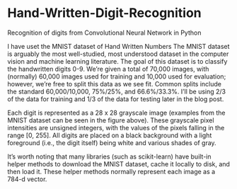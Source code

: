 # Hand-Written-Digit-Recognition

Recognition of digits from Convolutional Neural Network in Python

I have uset the MNIST dataset of Hand Written Numbers The MNIST dataset is arguably the most well-studied, most understood dataset in the computer vision and machine learning literature.
The goal of this dataset is to classify the handwritten digits 0-9. We’re given a total of 70,000 images, with (normally) 60,000 images used for training and 10,000 used for evaluation; however, we’re free to split this data as we see fit. Common splits include the standard 60,000/10,000, 75%/25%, and 66.6%/33.3%. I’ll be using 2/3 of the data for training and 1/3 of the data for testing later in the blog post.

Each digit is represented as a 28 x 28 grayscale image (examples from the MNIST dataset can be seen in the figure above). These grayscale pixel intensities are unsigned integers, with the values of the pixels falling in the range [0, 255]. All digits are placed on a black background with a light foreground (i.e., the digit itself) being white and various shades of gray.

It’s worth noting that many libraries (such as scikit-learn) have built-in helper methods to download the MNIST dataset, cache it locally to disk, and then load it. These helper methods normally represent each image as a 784-d vector.

